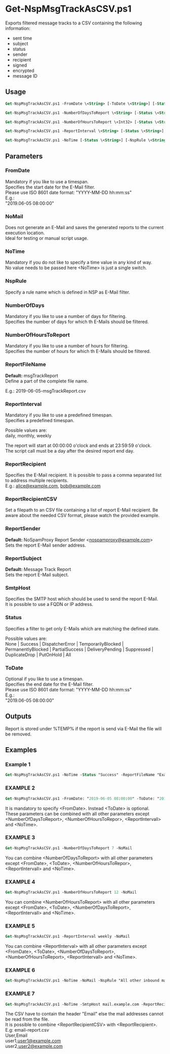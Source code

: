 
# Get-NspMsgTrackAsCSV.ps1

Exports filtered message tracks to a CSV containing the following information:

 - sent time
 - subject
 - status
 - sender
 - recipient
 - signed
 - encrypted
 - message ID
 

## Usage 

```ps
Get-NspMsgTrackAsCSV.ps1 -FromDate \<String> [-ToDate \<String>] [-Status \<String>] [-NspRule \<String>] [-MailRecipientCSV \<String>] [-NoMail] [-ReportFileName \<String>] [-ReportRecipient \<String[]>] [-ReportRecipientCSV \<String>] [-ReportSender \<String>] [-ReportSubject \<String>] [-SmtpHost \<String>] [\<CommonParameters>]
```
```ps
Get-NspMsgTrackAsCSV.ps1 -NumberOfDaysToReport \<String> [-Status \<String>] [-NspRule \<String>] [-MailRecipientCSV \<String>] [-NoMail] [-ReportFileName \<String>] [-ReportRecipient \<String[]>] [-ReportRecipientCSV \<String>] [-ReportSender \<String>] [-ReportSubject \<String>] [-SmtpHost \<String>] [\<CommonParameters>]
```
```ps
Get-NspMsgTrackAsCSV.ps1 -NumberOfHoursToReport \<Int32> [-Status \<String>] [-NspRule \<String>] [-MailRecipientCSV \<String>] [-NoMail] [-ReportFileName \<String>] [-ReportRecipient \<String[]>] [-ReportRecipientCSV \<String>] [-ReportSender \<String>] [-ReportSubject \<String>] [-SmtpHost \<String>] [\<CommonParameters>]
```
```ps
Get-NspMsgTrackAsCSV.ps1 -ReportInterval \<String> [-Status \<String>] [-NspRule \<String>] [-MailRecipientCSV \<String>] [-NoMail] [-ReportFileName \<String>] [-ReportRecipient \<String[]>] [-ReportRecipientCSV \<String>] [-ReportSender \<String>] [-ReportSubject \<String>] [-SmtpHost \<String>] [\<CommonParameters>]
```
```ps
Get-NspMsgTrackAsCSV.ps1 -NoTime [-Status \<String>] [-NspRule \<String>] [-MailRecipientCSV \<String>] [-NoMail] [-ReportFileName \<String>] [-ReportRecipient \<String[]>] [-ReportRecipientCSV \<String>] [-ReportSender \<String>] [-ReportSubject \<String>] [-SmtpHost \<String>] [\<CommonParameters>]
```

## Parameters
### FromDate
  Mandatory if you like to use a timespan.  
  Specifies the start date for the E-Mail filter.  
  Please use ISO 8601 date format: "YYYY-MM-DD hh:mm:ss"  
  E.g.:  
  	"2019.06-05 08:00:00"  

### NoMail
Does not generate an E-Mail and saves the generated reports to the current execution location.  
Ideal for testing or manual script usage.  

### NoTime
  Mandatory if you do not like to specify a time value in any kind of way.  
  No value needs to be passed here \<NoTime> is just a single switch.  
  
### NspRule
  Specify a rule name which is defined in NSP as E-Mail filter.

### NumberOfDays
  Mandatory if you like to use a number of days for filtering.  
  Specifies the number of days for which th E-Mails should be filtered.  

### NumberOfHoursToReport
  Mandatory if you like to use a number of hours for filtering.  
  Specifies the number of hours for which th E-Mails should be filtered.  

### ReportFileName
**Default:** msgTrackReport  
Define a part of the complete file name.  
 
E.g.: 2019-06-05-msgTrackReport.csv  
	
### ReportInterval
Mandatory if you like to use a predefined timespan.  
Specifies a predefined timespan.  

Possible values are:  
daily, monthly, weekly  

The report will start at 00:00:00 o'clock and ends at 23:59:59 o'clock.  
The script call must be a day after the desired report end day.  

### ReportRecipient
Specifies the E-Mail recipient. It is possible to pass a comma separated list to address multiple recipients.  
E.g.: alice@example.com, bob@example.com

### ReportRecipientCSV
Set a filepath to an CSV file containing a list of report E-Mail recipient. Be aware about the needed CSV format, please watch the provided example.

### ReportSender
**Default:** NoSpamProxy Report Sender \<nospamproxy@example.com>  
Sets the report E-Mail sender address.
  
### ReportSubject
**Default:** Message Track Report   
Sets the report E-Mail subject.
	
### SmtpHost
Specifies the SMTP host which should be used to send the report E-Mail.  
It is possible to use a FQDN or IP address.
	
### Status
Specifies a filter to get only E-Mails which are matching the defined state.  

Possible values are:  
None | Success | DispatcherError | TemporarilyBlocked | PermanentlyBlocked | PartialSuccess | DeliveryPending | Suppressed | DuplicateDrop | PutOnHold | All

  
### ToDate
Optional if you like to use a timespan.  
Specifies the end date for the E-Mail filter.  
Please use ISO 8601 date format: "YYYY-MM-DD hh:mm:ss"  
E.g.:  
  "2019.06-05 08:00:00"
	
## Outputs
Report is stored under %TEMP% if the report is send via E-Mail the file will be removed.


## Examples
### Example 1
```ps
Get-NspMsgTrackAsCSV.ps1 -NoTime -Status "Success" -ReportFileName "Example-Report" -ReportRecipient alice@example.com -ReportSender "NoSpamProxy Report Sender \<nospamproxy@example.com>" -ReportSubject "Example Report" -SmtpHost mail.example.com
```

### EXAMPLE 2
```ps
Get-NspMsgTrackAsCSV.ps1 -FromDate: "2019-06-05 08:00:00" -ToDate: "2019-06-05 20:00:00"  -NoMail
```
It is mandatory to specify \<FromDate>. Instead \<ToDate> is optional.  
These parameters can be combined with all other parameters except \<NumberOfDaysToReport>, \<NumberOfHoursToRepor>, \<ReportIntervall> and \<NoTime>.

### EXAMPLE 3
```ps
Get-NspMsgTrackAsCSV.ps1 -NumberOfDaysToReport 7 -NoMail
```
You can combine \<NumberOfDaysToReport> with all other parameters except \<FromDate>, \<ToDate>, \<NumberOfHoursToRepor>, \<ReportIntervall> and \<NoTime>.
  
### EXAMPLE 4
```ps
Get-NspMsgTrackAsCSV.ps1 -NumberOfHoursToReport 12 -NoMail
```
You can combine \<NumberOfHoursToReport> with all other parameters except \<FromDate>, \<ToDate>, \<NumberOfDaysToReport>, \<ReportIntervall> and \<NoTime>.
	
### EXAMPLE 5
```ps
Get-NspMsgTrackAsCSV.ps1 -ReportInterval weekly -NoMail
```
You can combine \<ReportInterval> with all other parameters except \<FromDate>, \<ToDate>, \<NumberOfDaysToReport>, \<NumberOfHoursToReport>, \<ReportIntervall> and \<NoTime>.
  
### EXAMPLE 6
```ps
Get-NspMsgTrackAsCSV.ps1 -NoTime -NoMail -NspRule "All other inbound mails"
```

### EXAMPLE 7
```ps
Get-NspMsgTrackAsCSV.ps1 -NoTime -SmtpHost mail.example.com -ReportRecipientCSV "C:\Users\example\Documents\email-report.csv"
```
The CSV have to contain the header "Email" else the mail addresses cannot be read from the file.  
It is possible to combine \<ReportRecipientCSV> with \<ReportRecipient>.  
E.g: email-report.csv  
User,Email  
user1,user1@example.com  
user2,user2@example.com  